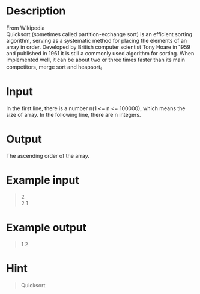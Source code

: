 # Description
From Wikipedia  
Quicksort (sometimes called partition-exchange sort) is an efficient sorting algorithm, serving as a systematic method for placing the elements of an array in order. Developed by British computer scientist Tony Hoare in 1959 and published in 1961 it is still a commonly used algorithm for sorting. When implemented well, it can be about two or three times faster than its main competitors, merge sort and heapsort。  
# Input
In the first line, there is a number n(1 <= n <= 100000), which means the size of array. In the following line, there are n integers.  
# Output
The ascending order of the array.  
# Example input
>2  
2 1  
# Example output
>1 2  
# Hint
>Quicksort  
